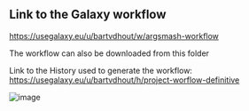 ## Link to the Galaxy workflow  
https://usegalaxy.eu/u/bartvdhout/w/argsmash-workflow

The workflow can also be downloaded from this folder

Link to the History used to generate the workflow:  
https://usegalaxy.eu/u/bartvdhout/h/project-worflow-definitive

![image](https://user-images.githubusercontent.com/101572525/177967646-ca5b46c2-71a6-47a7-a470-6e4dcd720d50.png)
